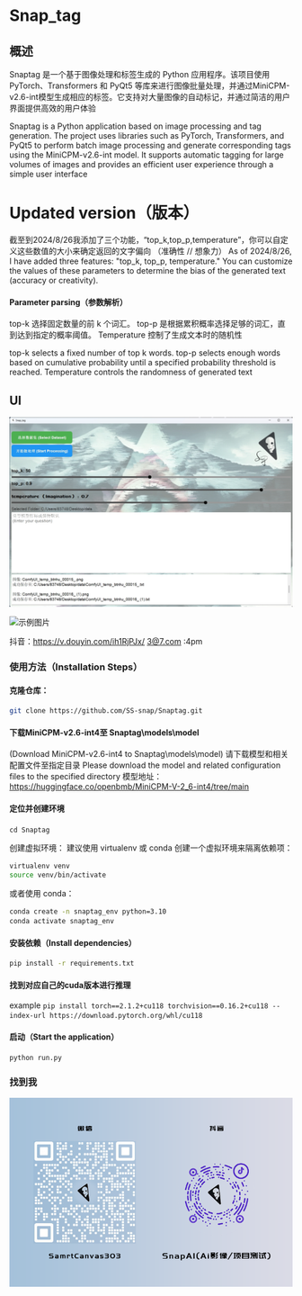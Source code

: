 # Snap_tag
## 概述
Snaptag 是一个基于图像处理和标签生成的 Python 应用程序。该项目使用 PyTorch、Transformers 和 PyQt5 等库来进行图像批量处理，并通过MiniCPM-v2.6-int模型生成相应的标签。它支持对大量图像的自动标记，并通过简洁的用户界面提供高效的用户体验

Snaptag is a Python application based on image processing and tag generation. The project uses libraries such as PyTorch, Transformers, and PyQt5 to perform batch image processing and generate corresponding tags using the MiniCPM-v2.6-int model. It supports automatic tagging for large volumes of images and provides an efficient user experience through a simple user interface

# Updated version（版本）
截至到2024/8/26我添加了三个功能，“top_k,top_p,temperature”，你可以自定义这些数值的大小来确定返回的文字偏向 （准确性 // 想象力）
As of 2024/8/26, I have added three features: "top_k, top_p, temperature." You can customize the values of these parameters to determine the bias of the generated text (accuracy or creativity).
#### Parameter parsing（参数解析）
top-k 选择固定数量的前 k 个词汇。
top-p 是根据累积概率选择足够的词汇，直到达到指定的概率阈值。
Temperature 控制了生成文本时的随机性

top-k selects a fixed number of top k words.
top-p selects enough words based on cumulative probability until a specified probability threshold is reached.
Temperature controls the randomness of generated text

## UI
![示例图片](./assets/UI.png)

![示例图片](./assets/pro.png)

抖音：https://v.douyin.com/ih1RjPJx/ 3@7.com :4pm

### 使用方法（Installation Steps）

#### 克隆仓库：

   ```bash
   git clone https://github.com/SS-snap/Snaptag.git
   ```

#### 下载MiniCPM-v2.6-int4至 Snaptag\models\model
(Download MiniCPM-v2.6-int4 to Snaptag\models\model)
请下载模型和相关配置文件至指定目录
Please download the model and related configuration files to the specified directory
模型地址：https://huggingface.co/openbmb/MiniCPM-V-2_6-int4/tree/main

#### 定位并创建环境
   `cd Snaptag`

创建虚拟环境： 建议使用 virtualenv 或 conda 创建一个虚拟环境来隔离依赖项：

  ```bash
  virtualenv venv
  source venv/bin/activate
  ```
或者使用 conda：
  ```bash
conda create -n snaptag_env python=3.10
conda activate snaptag_env
  ```
#### 安装依赖（Install dependencies）
  ```bash
pip install -r requirements.txt
  ```
#### 找到对应自己的cuda版本进行推理
example
`pip install torch==2.1.2+cu118 torchvision==0.16.2+cu118 --index-url https://download.pytorch.org/whl/cu118`
#### 启动（Start the application）

`python run.py`

### 找到我

![找到我](./assets/22.png)
